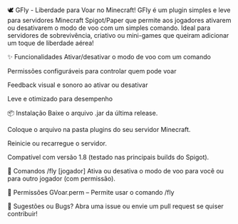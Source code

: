🕊️ GFly - Liberdade para Voar no Minecraft!
GFly é um plugin simples e leve para servidores Minecraft Spigot/Paper que permite aos jogadores ativarem ou desativarem o modo de voo com um simples comando. Ideal para servidores de sobrevivência, criativo ou mini-games que queiram adicionar um toque de liberdade aérea!

✨ Funcionalidades
Ativar/desativar o modo de voo com um comando

Permissões configuráveis para controlar quem pode voar

Feedback visual e sonoro ao ativar ou desativar

Leve e otimizado para desempenho

📦 Instalação
Baixe o arquivo .jar da última release.

Coloque o arquivo na pasta plugins do seu servidor Minecraft.

Reinicie ou recarregue o servidor.

Compatível com versão  1.8 (testado nas principais builds do Spigot).

🚀 Comandos
/fly [jogador]
Ativa ou desativa o modo de voo para você ou para outro jogador (com permissão).

🔐 Permissões
GVoar.perm – Permite usar o comando /fly

💬 Sugestões ou Bugs?
Abra uma issue ou envie um pull request se quiser contribuir!
